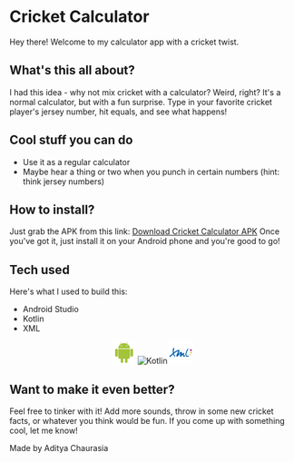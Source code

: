 # Cricket Calculator
Hey there! Welcome to my calculator app with a cricket twist.

## What's this all about?
I had this idea - why not mix cricket with a calculator? Weird, right? 
It's a normal calculator, but with a fun surprise. Type in your favorite cricket player's jersey number, hit equals, and see what happens!

## Cool stuff you can do
- Use it as a regular calculator 
- Maybe hear a thing or two when you punch in certain numbers (hint: think jersey numbers)

## How to install?
Just grab the APK from this link: [Download Cricket Calculator APK](https://drive.google.com/drive/folders/1BWJ6JyQX7le0sn3isJMG-IM_K3BBEZ6S?usp=drive_link)
Once you've got it, just install it on your Android phone and you're good to go!

## Tech used
Here's what I used to build this:
- Android Studio
- Kotlin
- XML 
<div align="center">
  <img src="https://raw.githubusercontent.com/devicons/devicon/master/icons/android/android-original.svg" alt="Android Studio" width="40" height="40"/>
  <img src="https://www.vectorlogo.zone/logos/kotlinlang/kotlinlang-icon.svg" alt="Kotlin" width="40" height="40"/>
  <img src="https://raw.githubusercontent.com/devicons/devicon/master/icons/xml/xml-original.svg" alt="XML" width="40" height="40"/>
</div>

## Want to make it even better?
Feel free to tinker with it! Add more sounds, throw in some new cricket facts, or whatever you think would be fun. If you come up with something cool, let me know!


Made by Aditya Chaurasia
